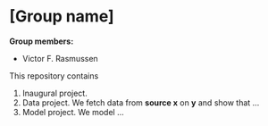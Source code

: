 # \[Group name\]

**Group members:**
- Victor F. Rasmussen

This repository contains  
1. Inaugural project. 
2. Data project. We fetch data from **source x** on **y** and show that ...
3. Model project. We model ...
